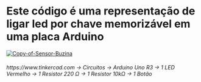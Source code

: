 # Este código é uma representação de ligar led por chave memorizável em uma placa Arduino
<div> <a href="https://ibb.co/1fD7vY8"><img src="https://i.ibb.co/8DWNKn6/Copy-of-Sensor-Buzina.png" alt="Copy-of-Sensor-Buzina" border="0"></a>
</div>


<h6> https://www.tinkercad.com -> Circuitos -> Arduino Uno R3 -> 1 LED Vermelho -> 1 Resistor 220 Ω -> 1 Resistor 10kΩ -> 1 Botão <h6>